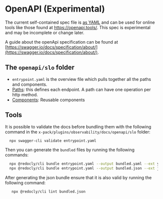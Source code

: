 # OpenAPI (Experimental)

The current self-contained spec file is [as YAML](https://raw.githubusercontent.com/elastic/kibana/master/x-pack/plugins/obserbability/docs/openapi/slo/bundled.yaml) and can be used for online tools like those found at <https://openapi.tools/>.
This spec is experimental and may be incomplete or change later.

A guide about the openApi specification can be found at [https://swagger.io/docs/specification/about/](https://swagger.io/docs/specification/about/).

## The `openapi/slo` folder

* `entrypoint.yaml` is the overview file which pulls together all the paths and components.
* [Paths](paths/README.md): this defines each endpoint.  A path can have one operation per http method.
* [Components](components/README.md): Reusable components

## Tools

It is possible to validate the docs before bundling them with the following
command in the `x-pack/plugins/observability/docs/openapi/slo` folder:

  ```bash
    npx swagger-cli validate entrypoint.yaml
  ```

Then you can generate the `bundled` files by running the following commands:

  ```bash
    npx @redocly/cli bundle entrypoint.yaml --output bundled.yaml --ext yaml
    npx @redocly/cli bundle entrypoint.yaml --output bundled.json --ext json
  ```

After generating the json bundle ensure that it is also valid by running the following command:

  ```bash
     npx @redocly/cli lint bundled.json
  ```
